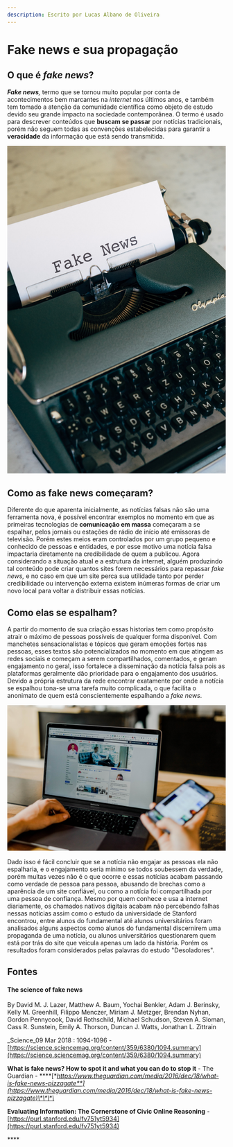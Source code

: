 ```yaml
---
description: Escrito por Lucas Albano de Oliveira
---
```


# Fake news e sua propagação

## O que é _fake news_?

_**Fake news**,_ termo que se tornou muito popular por conta de acontecimentos bem marcantes na _internet_ nos últimos anos, e também tem tomado a atenção da comunidade científica como objeto de estudo devido seu grande impacto na sociedade contemporânea. O termo é usado para descrever conteúdos que **buscam se passar** por notícias tradicionais, porém não seguem todas as convenções estabelecidas para garantir a **veracidade** da informação que está sendo transmitida. 

![](../.gitbook/assets/markus-winkler-bcvjjpu5rg4-unsplash.jpg)

## Como as fake news começaram?

Diferente do que aparenta inicialmente, as notícias falsas não são uma ferramenta nova, é possível encontrar exemplos no momento em que as primeiras tecnologias de **comunicação em massa** começaram a se espalhar, pelos jornais ou estações de rádio de início até emissoras de televisão. Porém estes meios eram controlados por um grupo pequeno e conhecido de pessoas e entidades, e por esse motivo uma notícia falsa impactaria diretamente na credibilidade de quem a publicou. Agora considerando a situação atual e a estrutura da internet, alguém produzindo tal conteúdo pode criar quantos sites forem necessários para repassar _fake news,_ e no caso em que um site perca sua utilidade tanto por perder credibilidade ou intervenção externa existem inúmeras formas de criar um novo local para voltar a distribuir essas notícias.

## Como elas se espalham?

A partir do momento de sua criação essas historias tem como propósito atrair o máximo de pessoas possíveis de qualquer forma disponível. Com manchetes sensacionalistas e tópicos que geram emoções fortes nas pessoas, esses textos são potencializados no momento em que atingem as redes sociais e começam a serem compartilhados, comentados, e geram engajamento no geral, isso fortalece a disseminação da notícia falsa pois as plataformas geralmente dão prioridade para o engajamento dos usuários. Devido a própria estrutura da rede encontrar exatamente por onde a notícia se espalhou tona-se uma tarefa muito complicada, o que facilita o anonimato de quem está conscientemente espalhando a _fake news_. 

![](../.gitbook/assets/austin-distel-tlzhfrlj6ny-unsplash.jpg)

Dado isso é fácil concluir que se a notícia não engajar as pessoas ela não espalharia, e o engajamento seria mínimo se todos soubessem da verdade, porém muitas vezes não é o que ocorre e essas notícias acabam passando como verdade de pessoa para pessoa, abusando de brechas como a aparência de um site confiável, ou como a notícia foi compartilhada por uma pessoa de confiança. Mesmo por quem conhece e usa a internet diariamente, os chamados nativos digitais acabam não percebendo falhas nessas notícias assim como o estudo da universidade de Stanford encontrou, entre alunos do fundamental até alunos universitários foram analisados alguns aspectos como alunos do fundamental discernirem uma propaganda de uma notícia, ou alunos universitários questionarem quem está por trás do site que veicula apenas um lado da história. Porém os resultados foram considerados pelas palavras do estudo "Desoladores".

## Fontes

#### The science of fake news

By David M. J. Lazer, Matthew A. Baum, Yochai Benkler, Adam J. Berinsky, Kelly M. Greenhill, Filippo Menczer, Miriam J. Metzger, Brendan Nyhan, Gordon Pennycook, David Rothschild, Michael Schudson, Steven A. Sloman, Cass R. Sunstein, Emily A. Thorson, Duncan J. Watts, Jonathan L. Zittrain

_Science_09 Mar 2018 : 1094-1096 - [https://science.sciencemag.org/content/359/6380/1094.summary](https://science.sciencemag.org/content/359/6380/1094.summary)

**What is fake news? How to spot it and what you can do to stop it** - The Guardian - ****[**https://www.theguardian.com/media/2016/dec/18/what-is-fake-news-pizzagate**](https://www.theguardian.com/media/2016/dec/18/what-is-fake-news-pizzagate)\*\*\*\*

**Evaluating Information: The Cornerstone of Civic Online Reasoning** -[https://purl.stanford.edu/fv751yt5934](https://purl.stanford.edu/fv751yt5934)

\*\*\*\*

